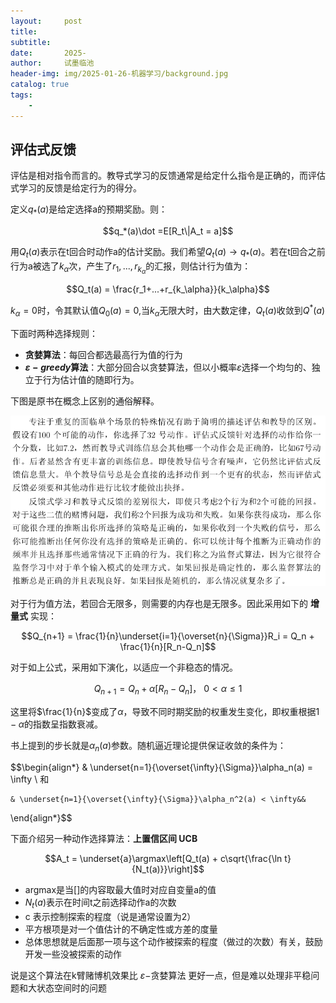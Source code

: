 ```yaml
---
layout:     post
title:      
subtitle:   
date:       2025-
author:     试墨临池
header-img: img/2025-01-26-机器学习/background.jpg
catalog: true
tags:
    - 
---
```


## 评估式反馈

评估是相对指令而言的。教导式学习的反馈通常是给定什么指令是正确的，而评估式学习的反馈是给定行为的得分。

定义$q_*(a)$是给定选择a的预期奖励。则：

$$q_*(a)\dot =E[R_t\|A_t = a]$$

用$Q_t(a)$表示在t回合时动作a的估计奖励。我们希望$Q_t(a)\rightarrow q_*(a)$。若在t回合之前行为a被选了$k_\alpha$次，产生了$r_1,...,r_{k_\alpha}$的汇报，则估计行为值为：

$$Q_t(a) = \frac{r_1+...+r_{k_\alpha}}{k_\alpha}$$

$k_\alpha = 0$时，令其默认值$Q_0(a) = 0$,当$k_\alpha$无限大时，由大数定律，$Q_t(a)$收敛到$Q^*(a)$

下面时两种选择规则：

+ **贪婪算法**：每回合都选最高行为值的行为
+ **$\varepsilon-greedy$算法**：大部分回合以贪婪算法，但以小概率$\varepsilon$选择一个均匀的、独立于行为估计值的随即行为。

下图是原书在概念上区别的通俗解释。

![](https://raw.githubusercontent.com/shimolinchi/shimolinchi.github.io/master/img/2025-01-26-机器学习/20.png)

对于行为值方法，若回合无限多，则需要的内存也是无限多。因此采用如下的 **增量式** 实现：

$$Q_{n+1} = \frac{1}{n}\underset{i=1}{\overset{n}{\Sigma}}R_i = Q_n + \frac{1}{n}[R_n-Q_n]$$

对于如上公式，采用如下演化，以适应一个非稳态的情况。

$$Q_{n+1} = Q_n + \alpha[R_n-Q_n]，\ 0<\alpha\leq1 $$

这里将$\frac{1}{n}$变成了$\alpha$，导致不同时期奖励的权重发生变化，即权重根据$1-\alpha$的指数呈指数衰减。

书上提到的步长就是$\alpha_n(a)$参数。随机逼近理论提供保证收敛的条件为：

$$\begin{align*}
    & \underset{n=1}{\overset{\infty}{\Sigma}}\alpha_n(a) = \infty \ 和

    & \underset{n=1}{\overset{\infty}{\Sigma}}\alpha_n^2(a) < \infty&& 
\end{align*}$$

下面介绍另一种动作选择算法：**上置信区间 UCB**

$$A_t = \underset{a}\argmax\left[Q_t(a) + c\sqrt{\frac{\ln t}{N_t(a)}}\right]$$

+ argmax是当[]的内容取最大值时对应自变量a的值
+ $N_t(a)$表示在时间t之前选择动作a的次数
+ c 表示控制探索的程度（说是通常设置为2）
+ 平方根项是对一个值估计的不确定性或方差的度量
+ 总体思想就是后面那一项与这个动作被探索的程度（做过的次数）有关，鼓励开发一些没被探索的动作

说是这个算法在k臂赌博机效果比 $\varepsilon-$贪婪算法 更好一点，但是难以处理非平稳问题和大状态空间时的问题